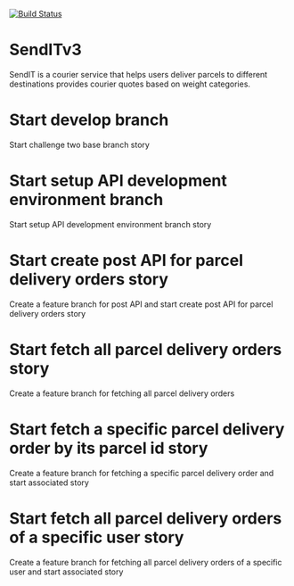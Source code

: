 [![Build Status](https://travis-ci.com/queenfiona/SendITv3.svg?branch=ft-get-user-orders-API-161716368)](https://travis-ci.com/queenfiona/SendITv3)
# SendITv3
SendIT is a courier service that helps users deliver parcels to different destinations provides courier quotes based on weight categories.
# Start develop branch
Start challenge two base branch story
# Start setup API development environment branch
Start setup API development environment branch story
# Start create post API for parcel delivery orders story
Create a feature branch for post API and start create post API for parcel delivery orders story
# Start fetch all parcel delivery orders story
Create a feature branch for fetching all parcel delivery orders
# Start fetch a specific parcel delivery order by its parcel id story
Create a feature branch for fetching a specific parcel delivery order and start associated story
# Start fetch all parcel delivery orders of a specific user story
Create a feature branch for fetching all parcel delivery orders of a specific user and start associated story




